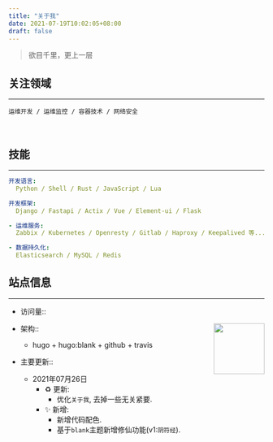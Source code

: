 ```yaml
---
title: "关于我"
date: 2021-07-19T10:02:05+08:00
draft: false
---
```


> 欲目千里，更上一层

## 关注领域
---

`运维开发 / 运维监控 / 容器技术 / 网络安全`

<br/>

## 技能
---


```yaml
开发语言:
  Python / Shell / Rust / JavaScript / Lua

开发框架:
  Django / Fastapi / Actix / Vue / Element-ui / Flask

- 运维服务:
  Zabbix / Kubernetes / Openresty / Gitlab / Haproxy / Keepalived 等...

- 数据持久化:
  Elasticsearch / MySQL / Redis
```

## 站点信息
---

- 访问量::
<img align='right' src="https://profile-counter.glitch.me/ca7dEm0n/count.svg" width="100">

- 架构::
    - hugo + hugo:blank + github + travis 

- 主要更新::
    - 2021年07月26日
        - ♻️ 更新:
            - 优化`关于我`, 去掉一些无关紧要.
        - ✨ 新增:
            - 新增代码配色.
            - 基于`blank`主题新增修仙功能(v1:`阴符经`).
